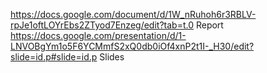 https://docs.google.com/document/d/1W_nRuhoh6r3RBLV-rpJe1oftLOYrEbs2ZTyod7Enzeg/edit?tab=t.0  Report
https://docs.google.com/presentation/d/1-LNVOBgYm1o5F6YCMmfS2xQ0db0iOf4xnP2t1I-_H30/edit?slide=id.p#slide=id.p  Slides
